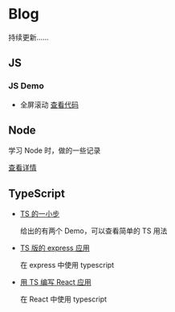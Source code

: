 # Blog

持续更新......



## JS

### JS Demo

- 全屏滚动   [查看代码](https://github.com/Zeekg-zk/Blog/tree/main/JS/Demo/%E5%85%A8%E5%B1%8F%E6%BB%9A%E5%8A%A8)



## Node

学习 Node 时，做的一些记录

[查看详情](https://github.com/Zeekg-zk/Blog/tree/main/Node)



## TypeScript

- [TS 的一小步](https://github.com/Zeekg-zk/Blog/tree/main/TypeScript/TS%20%E7%9A%84%E4%B8%80%E5%B0%8F%E6%AD%A5)

  给出的有两个 Demo，可以查看简单的 TS 用法

- [TS 版的 express 应用](https://github.com/Zeekg-zk/Blog/tree/main/TypeScript/TS%20%E7%89%88%E7%9A%84%20express%20%E5%BA%94%E7%94%A8)

  在 express 中使用 typescript

- [用 TS 编写 React 应用](https://github.com/Zeekg-zk/Blog/tree/main/TypeScript/%E7%94%A8%20TS%20%E7%BC%96%E5%86%99%20React%20%E5%BA%94%E7%94%A8)

  在 React 中使用 typescript

  
